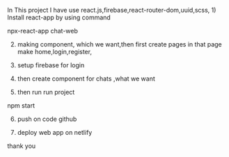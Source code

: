 

In This project
I have use react.js,firebase,react-router-dom,uuid,scss,
1)
Install react-app by using command

npx-react-app chat-web
 
 2) making component,
 which we want,then first create pages in that page make home,login,register,

 3) setup firebase for login 

 4) then create component for chats ,what we want

 5) then run run project

 npm start

 6) push on code github

 7) deploy web app on netlify


 thank you 

